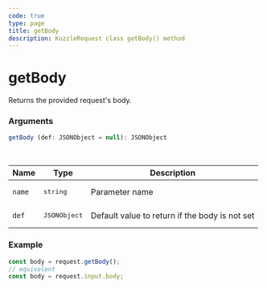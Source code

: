 ```yaml
---
code: true
type: page
title: getBody
description: KuzzleRequest class getBody() method
---
```


# getBody

Returns the provided request's body.

### Arguments

```ts
getBody (def: JSONObject = null): JSONObject
```

</br>

| Name   | Type              | Description    |
|--------|-------------------|----------------|
| `name` | <pre>string</pre> | Parameter name |
| `def` | <pre>JSONObject</pre> | Default value to return if the body is not set |


### Example

```ts
const body = request.getBody();
// equivalent
const body = request.input.body;
```
